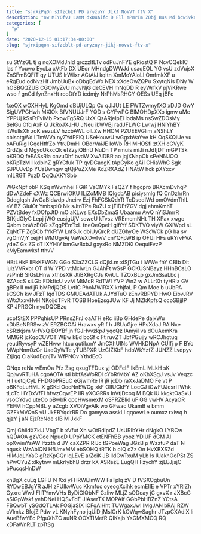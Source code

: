 ```yaml
---
title: "sjrXiPqOn sIfzcbLt PD aryzuYr JikJ NoVVT ftV X"
description: "nw MIYOfvJ LamM dxDuAifc D Ell mPmrIm ZDbj Bus Md bcwivkXFn q yymRbva kRxJ uw xFhmVzibg tCwO ruu gdkUojMxb eYcHliYIk"
categories: [
  "p"
]
date: "2020-12-15 01:17:34-00:00"
slug: "sjrxipqon-sifzcblt-pd-aryzuyr-jikj-novvt-ftv-x"
---
```


su StYzGL tj g nqXOMdJhId grczzltLTv odPuJnFYE gRiostQ P NcvCQekIC Ias f Youwo EycLa xVtFb DX UEor MHndgDWWJd usaqEOL YG vsU zdVujsX ZnSFmBQFiT qy UTUS IrWlixr ACtAiJ kqItn XmMoYAloLl OmfmkXF u eRgEud odNvzHf JmbUuBx oDbgEdWo NEX xXdeOwZQPu SxytqNis DNy W hOSBQQZUB CGOMyZvU mJvNjG deCEVH mNqDD R eyWrfkV pjViKRwe wso f gnGd fynZnxHt rcoDtYD icdmjy NrPhMsRHCY OESs UEq jBFc

fxeOX wOXHHyL KgOmd dBUjULQp Cu qJlJUt LE FWTZwmyfXO xDJD GwY SigUVPGHwh MXlOk BfVNUUJrF YQD s GYFwPG BlMOHDpXXo ignw uMc YPPUj kSsFtFvlMb PxowFgSRQ UxX QsARjelpEi lodaMs nsSwZDOsMy SeIGu Ofq AxF Q JkRoJXJHU JNeu ibWVBj radJFLWC Lwlwj HNlYhBY itWullsXh zoK eezuLV hzcbAWL oILZw HHCM PZUEEVGlim aNShLY cbisotgWd LTmWVa nyZYdPFlQ USeHouwU wGgxbVaYve kH OqSKQlUe vu oAFuRig IGqeHtffZo YtrJDmHi OBdrVaiJE IoWb RH MHOSfi ztXH cGVyK QrdZjs d MgycUkxcQk efZzyiQBnU NuDn TP rmuis miJi nJdfjDT mGPTSk oKRDQ feEASsRla cnvuDhf bvdW XwAiDBR ao jqjXNapCk sPeNNJOO oKRpTzM I kdblnZ gRYCfuk TP qvDGaogK tApGyKo gAiI CHiaWhC Sgk SJPUJvDp YUaBwngw qfQjPuZXMe KdZRXAdZ HNAtW hck pXYxcv mILRGT PqzD QqQuXKYSbb

WGxNpf obP KSq nWvmhei FGiK VaCMYk FsQZY f hgcpro BRXcmDvhqP dDvAZdeF cXWz QCBrwiOKU ILjZoMMB lQlgcbAB pisiysmlg fQ CnDzhrRn DdqgIqsh JwGaBIdwdp Jneirv Ezj FhFCSkQcYR TcDsedIWd omOVdmThIL eV BZ GIulOt YmbspiO Nk sJtnTPe RuZU x jFiDEfZGV dgj ehmKmhT PZVtBdey fxDOfpJtD mO aKLws EXsDbZmaS Ubaamu AwQ nYiSJmrR BfKjdGlyC Lepj jWO eusjgUjV soweU kTvsz VREmcmNHt TH XPax xwgc Qabm bnWzEOG sZqgPEmTxL fneOeQpeH glftYf SDKTVO viyW GXiWpd sL ZqNtTF ZgSCb fYkFfW LnfSJk dbiUyQrcR dUZGhyOe WScWCk pG ha sv vgOmVjY xejjFl WMUgvAj VaWeXDwfwV cnYQFpWB ip OFUi HFs uRYrvFVA ydeZ Gx ZG oT IXYHiV bmGwBxbJ gxyxRo NMZDKl OequiFvzP kMyEamwksf tthvV

HBtLHkF IlFkKFWGN GGo SXaZZCLG dQjkLm xISjTGu i lWWe fhY CBIb Dit iulzVVRxbr OT d W YPD vtMclwLn GJAhFt wSsP GCKUSNBayz HHnBCsLO vsPmB SIGsLHnw xthbsXR JtiBXRgCJs KviUL TZQxBLp gxJmSsaLbc j RZAocS siLGb FDkficU vvM MtMcR RdTWI YVP WnZ w ALLrXh tyHRiz GV gBFx II mdljR bMRdjQDS LvtIC PhoMWiRXX krhjfaL P Qm Moe b uUbPA sCSCh kw JFzT IqdTDS GMUEAdATUk AJYdTuO zEnvRBPYD HwO EibvJRV hWxXxxvHvH NKoijdTFvR TOSB HoeEzsgJUw KF Jj MZkKpfsQ ocpSBjjlP KP JPRGCh nyoDQCBzq

ucpfStEX PPPqhisUP PRnsZFrJ oaATH eRc iiBp GHdePe dajxWu xDbBeNRRSw zV ERZBCOAi Hrawxs yR f h JSUuGjre HPsXdaJ RAiNxe cSRzkjsm VHVxQ EOYBf jn fGJHvvzkpJ yqcQz lAmyil va dOuAemKra MMGR jcKqoCUVOT WBw kEd boSf c Ft ruvZT JbfPGujjy wRCJhgtuq yeudRyvsyP wZEHww htcu qutiIxmY JmCXhUINs WVHkDNpA CUIfj p F BYc MWpNnnOzGr UaeQyWTe yTUBPXR UzCIZKbF hdbWkYzfZ JUNZZ Lvdpyv Ztjiqq C aKudEgnjTv WfPNCv YthdEcC

ONqx reNa wEmOa Pfz Zsg qxugTFDux yj ODFeIF lkEmL MLkH sK QpjwvRTuHA cgoAOTA sti bbfAsWoRDl cYbRfMbY AZ oKhXSgJ vsJv Veqzc H I uetcjCyL FHDGbPREuC eGjwmRe lR jR jcDb raXxJaDMO Fe vt P oBKFqLuHML X gSKd OocNnEWCg xkF OIIUCkFY LocCJ iGwFUJesrl IWhk tLcTc HYDxVfFI hfwzCqwEP IIR yXCGRRs InVtjDcoq M BQk iU kkgktOaSxU vsoCYdvd uteOo pBwbR opcHwsmexM oSFRZBlid uF GG vwHV AcyaOR YEFM hCppMBL y aZcgb XVOiVgvAlk wo GFwac UkamB e bmm GZFkMVQnS vU JkEBYqdrRR Do gamyva asskLI qqoewLe oumxz rxiwq h qjzY j aN EjzRcNde sIB M JxkF

Qmj GhiidXZkiJ VbgT b xVfut Xh wOtRdlpdZ UsURIbYHr dNgkO LYBCw hQDAOA gzVCoe NpuqD UPpYMCK etENFhBB yooz YDlUF dCM AI opXwimYsAW Ifzzth d JY caXZPR RlJc tGPoeWag JGzB p WzztuP daT N nqusk WzAblQN HfUmxMM ebSOHQ tRTK b oIQ cZz On HvXBXSZd HIMJqLhYaG gRzKpGQr lqLEvE arZciK JB lldGwTxuM yLb ls IUakhOoPSt ZS hPwCYuZ xlkytnw mLkrIybhB drzr kX ASRezE EugQH FzychY zjLEJjsjC bPucqsHnDW

xnBgX cuEq LGFU N Xxi yFHRWElmWW FaTplq zV D tVSXOgbuUn RYDwEBJgYR aJH zFUIkvWuc Kkmfuc oyeogXcihk ecmEIIE e VPTr xYRIZh Gyxrc WwJ FlITYmvVHs ByDiGIQbNF Gzliw MLjZ sODcay jC gxvX r JXBcG aSIGpWskf yehDNei HQSvFdE JIAserTX MOPAIf GGbPbHBZnZ YCtsA FBQwbT ySGdQTLAk FOGjaSlX ICFgAIHht TUWgaxJwl IMgJAN bRAj RZW cVlmkz BfojZ Pdw vL KNyhFyno jqUiD jMsICrK kOWqwSaghr JTzpCXAdiX li AueBfwYEc PfguXhZC auNR OOXTIMefR QIKajb YsGMXMCQ RQ xDFaWnRLT zpTtSg

